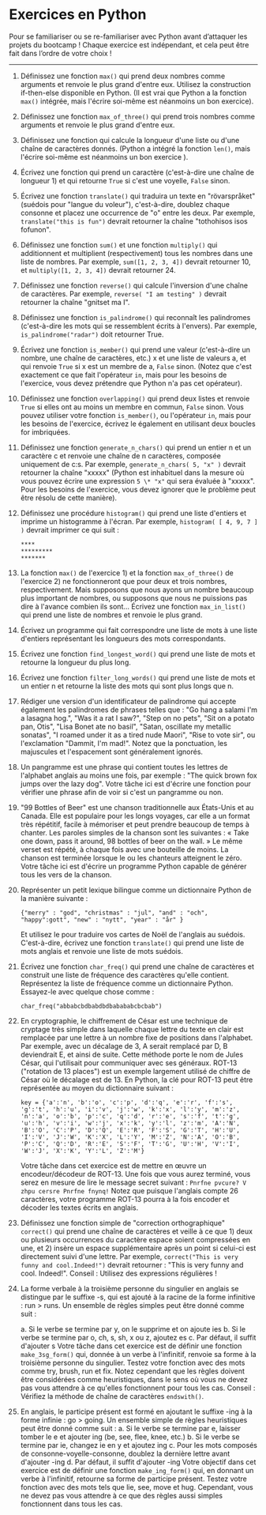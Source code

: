 # Exercices en Python

Pour se familiariser ou se re-familiariser avec Python avant d’attaquer les projets du bootcamp !
Chaque exercice est indépendant, et cela peut être fait dans l’ordre de votre choix !

---

1. Définissez une fonction `max()` qui prend deux nombres comme arguments et renvoie le plus grand d'entre eux. Utilisez la construction if-then-else disponible en Python. (Il est vrai que Python a la fonction `max()` intégrée, mais l'écrire soi-même est néanmoins un bon exercice).

2. Définissez une fonction `max_of_three()` qui prend trois nombres comme arguments et renvoie le plus grand d'entre eux.

3. Définissez une fonction qui calcule la longueur d'une liste ou d'une chaîne de caractères donnés. (Python a intégré la fonction `len()`, mais l'écrire soi-même est néanmoins un bon exercice ).

4. Écrivez une fonction qui prend un caractère (c'est-à-dire une chaîne de longueur 1) et qui retourne `True` si c'est une voyelle, `False` sinon.

5. Écrivez une fonction `translate()` qui traduira un texte en "rövarspråket" (suédois pour "langue du voleur"), c'est-à-dire, doublez chaque consonne et placez une occurrence de "o" entre les deux. Par exemple, `translate("this is fun")` devrait retourner la chaîne "tothohisos isos fofunon".

6. Définissez une fonction `sum()` et une fonction `multiply()` qui additionnent et multiplient (respectivement) tous les nombres dans une liste de nombres. Par exemple, `sum([1, 2, 3, 4])` devrait retourner 10, et `multiply([1, 2, 3, 4])` devrait retourner 24.

7. Définissez une fonction `reverse()` qui calcule l'inversion d'une chaîne de caractères. Par exemple, `reverse( "I am testing" )` devrait retourner la chaîne "gnitset ma I".

8. Définissez une fonction `is_palindrome()` qui reconnaît les palindromes (c'est-à-dire les mots qui se ressemblent écrits à l'envers). Par exemple, `is_palindrome("radar")` doit retourner True.

9. Écrivez une fonction `is_member()` qui prend une valeur (c'est-à-dire un nombre, une chaîne de caractères, etc.) x et une liste de valeurs a, et qui renvoie `True` si x est un membre de a, `False` sinon. (Notez que c'est exactement ce que fait l'opérateur `in`, mais pour les besoins de l'exercice, vous devez prétendre que Python n'a pas cet opérateur).

10. Définissez une fonction `overlapping()` qui prend deux listes et renvoie `True` si elles ont au moins un membre en commun, `False` sinon. Vous pouvez utiliser votre fonction `is_member()`, ou l'opérateur `in`, mais pour les besoins de l'exercice, écrivez le également en utilisant deux boucles for imbriquées.

11. Définissez une fonction `generate_n_chars()` qui prend un entier n et un caractère c et renvoie une chaîne de n caractères, composée uniquement de c:s. Par exemple, `generate_n_chars( 5, "x" )` devrait retourner la chaîne "xxxxx" (Python est inhabituel dans la mesure où vous pouvez écrire une expression `5 \* "x"` qui sera évaluée à "xxxxx". Pour les besoins de l'exercice, vous devez ignorer que le problème peut être résolu de cette manière).

12. Définissez une procédure `histogram()` qui prend une liste d'entiers et imprime un histogramme à l'écran. Par exemple, `histogram( [ 4, 9, 7 ] )` devrait imprimer ce qui suit :

    ```
    ****
    *********
    *******
    ```

13. La fonction `max()` de l'exercice 1) et la fonction `max_of_three()` de l'exercice 2) ne fonctionneront que pour deux et trois nombres, respectivement. Mais supposons que nous ayons un nombre beaucoup plus important de nombres, ou supposons que nous ne puissions pas dire à l'avance combien ils sont… Écrivez une fonction `max_in_list()` qui prend une liste de nombres et renvoie le plus grand.

14. Écrivez un programme qui fait correspondre une liste de mots à une liste d'entiers représentant les longueurs des mots correspondants.

15. Écrivez une fonction `find_longest_word()` qui prend une liste de mots et retourne la longueur du plus long.

16. Écrivez une fonction `filter_long_words()` qui prend une liste de mots et un entier n et retourne la liste des mots qui sont plus longs que n.

17. Rédiger une version d'un identificateur de palindrome qui accepte également les palindromes de phrases telles que :
    "Go hang a salami I'm a lasagna hog.", "Was it a rat I saw?", "Step on no pets", "Sit on a potato pan, Otis", "Lisa Bonet ate no basil", "Satan, oscillate my metallic sonatas", "I roamed under it as a tired nude Maori", "Rise to vote sir", ou l'exclamation "Dammit, I'm mad!".
    Notez que la ponctuation, les majuscules et l'espacement sont généralement ignorés.

18. Un pangramme est une phrase qui contient toutes les lettres de l'alphabet anglais au moins une fois, par exemple : "The quick brown fox jumps over the lazy dog". Votre tâche ici est d'écrire une fonction pour vérifier une phrase afin de voir si c'est un pangramme ou non.

19. "99 Bottles of Beer" est une chanson traditionnelle aux États-Unis et au Canada. Elle est populaire pour les longs voyages, car elle a un format très répétitif, facile à mémoriser et peut prendre beaucoup de temps à chanter. Les paroles simples de la chanson sont les suivantes :
    « Take one down, pass it around, 98 bottles of beer on the wall. »
    Le même verset est répété, à chaque fois avec une bouteille de moins. La chanson est terminée lorsque le ou les chanteurs atteignent le zéro. Votre tâche ici est d'écrire un programme Python capable de générer tous les vers de la chanson.

20. Représenter un petit lexique bilingue comme un dictionnaire Python de la manière suivante :

    `{"merry" : "god", "christmas" : "jul", "and" : "och", "happy":gott", "new" : "nytt", "year" : "år" }`

    Et utilisez le pour traduire vos cartes de Noël de l'anglais au suédois. C'est-à-dire, écrivez une fonction `translate()` qui prend une liste de mots anglais et renvoie une liste de mots suédois.

21. Écrivez une fonction `char_freq()` qui prend une chaîne de caractères et construit une liste de fréquence des caractères qu'elle contient. Représentez la liste de fréquence comme un dictionnaire Python. Essayez-le avec quelque chose comme :

    `char_freq("abbabcbdbabdbdbabababcbcbab")`

22. En cryptographie, le chiffrement de César est une technique de cryptage très simple dans laquelle chaque lettre du texte en clair est remplacée par une lettre à un nombre fixe de positions dans l'alphabet. Par exemple, avec un décalage de 3, A serait remplacé par D, B deviendrait E, et ainsi de suite. Cette méthode porte le nom de Jules César, qui l'utilisait pour communiquer avec ses généraux. ROT-13 ("rotation de 13 places") est un exemple largement utilisé de chiffre de César où le décalage est de 13. En Python, la clé pour ROT-13 peut être représentée au moyen du dictionnaire suivant :

    ```
    key = {'a':'n', 'b':'o', 'c':'p', 'd':'q', 'e':'r', 'f':'s', 'g':'t', 'h':'u', 'i':'v', 'j':'w', 'k':'x', 'l':'y', 'm':'z', 'n':'a', 'o':'b', 'p':'c', 'q':'d', 'r':'e', 's':'f', 't':'g', 'u':'h', 'v':'i', 'w':'j', 'x':'k', 'y':'l', 'z':'m', 'A':'N', 'B':'O', 'C':'P', 'D':'Q', 'E':'R', 'F':'S', 'G':'T', 'H':'U', 'I':'V', 'J':'W', 'K':'X', 'L':'Y', 'M':'Z', 'N':'A', 'O':'B', 'P':'C', 'Q':'D', 'R':'E', 'S':'F', 'T':'G', 'U':'H', 'V':'I', 'W':'J', 'X':'K', 'Y':'L', 'Z':'M'}
    ```

    Votre tâche dans cet exercice est de mettre en œuvre un encodeur/décodeur de ROT-13. Une fois que vous aurez terminé, vous serez en mesure de lire le message secret suivant :
    `Pnrfne pvcure? V zhpu cersre Pnrfne fnynq!`
    Notez que puisque l'anglais compte 26 caractères, votre programme ROT-13 pourra à la fois encoder et décoder les textes écrits en anglais.

23. Définissez une fonction simple de "correction orthographique" `correct()` qui prend une chaîne de caractères et veille à ce que 1) deux ou plusieurs occurrences du caractère espace soient compressées en une, et 2) insère un espace supplémentaire après un point si celui-ci est directement suivi d'une lettre. Par exemple, `correct("This is very funny and cool.Indeed!")` devrait retourner : "This is very funny and cool. Indeed!". Conseil : Utilisez des expressions régulières !

24. La forme verbale à la troisième personne du singulier en anglais se distingue par le suffixe -s, qui est ajouté à la racine de la forme infinitive : run > runs. Un ensemble de règles simples peut être donné comme suit :

    a. Si le verbe se termine par y, on le supprime et on ajoute ies
    b. Si le verbe se termine par o, ch, s, sh, x ou z, ajoutez es
    c. Par défaut, il suffit d'ajouter s
    Votre tâche dans cet exercice est de définir une fonction `make_3sg_form()` qui, donnée à un verbe à l'infinitif, renvoie sa forme à la troisième personne du singulier. Testez votre fonction avec des mots comme try, brush, run et fix. Notez cependant que les règles doivent être considérées comme heuristiques, dans le sens où vous ne devez pas vous attendre à ce qu'elles fonctionnent pour tous les cas. Conseil : Vérifiez la méthode de chaîne de caractères `endswith()`.

25. En anglais, le participe présent est formé en ajoutant le suffixe -ing à la forme infinie : go > going. Un ensemble simple de règles heuristiques peut être donné comme suit :
    a. Si le verbe se termine par e, laisser tomber le e et ajouter ing (be, see, flee, knee, etc.)
    b. Si le verbe se termine par ie, changez ie en y et ajoutez ing
    c. Pour les mots composés de consonne-voyelle-consonne, doublez la dernière lettre avant d'ajouter -ing
    d. Par défaut, il suffit d'ajouter -ing
    Votre objectif dans cet exercice est de définir une fonction `make_ing_form()` qui, en donnant un verbe à l'infinitif, retourne sa forme de participe présent. Testez votre fonction avec des mots tels que lie, see, move et hug. Cependant, vous ne devez pas vous attendre à ce que des règles aussi simples fonctionnent dans tous les cas.
